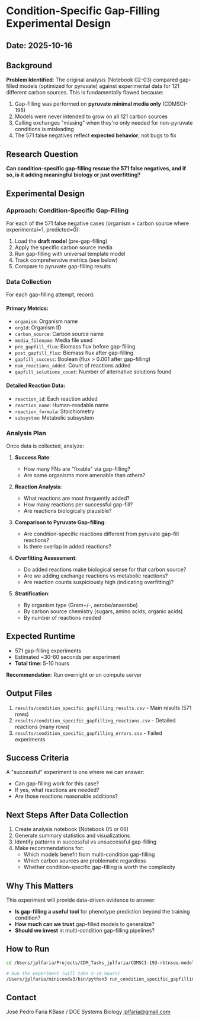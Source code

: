 # Condition-Specific Gap-Filling Experimental Design

## Date: 2025-10-16

## Background

**Problem Identified**: The original analysis (Notebook 02-03) compared gap-filled models (optimized for pyruvate) against experimental data for 121 different carbon sources. This is fundamentally flawed because:

1. Gap-filling was performed on **pyruvate minimal media only** (CDMSCI-198)
2. Models were never intended to grow on all 121 carbon sources
3. Calling exchanges "missing" when they're only needed for non-pyruvate conditions is misleading
4. The 571 false negatives reflect **expected behavior**, not bugs to fix

## Research Question

**Can condition-specific gap-filling rescue the 571 false negatives, and if so, is it adding meaningful biology or just overfitting?**

## Experimental Design

### Approach: Condition-Specific Gap-Filling

For each of the 571 false negative cases (organism × carbon source where experimental=1, predicted=0):

1. Load the **draft model** (pre-gap-filling)
2. Apply the specific carbon source media
3. Run gap-filling with universal template model
4. Track comprehensive metrics (see below)
5. Compare to pyruvate gap-filling results

### Data Collection

For each gap-filling attempt, record:

#### Primary Metrics:
- `organism`: Organism name
- `orgId`: Organism ID
- `carbon_source`: Carbon source name
- `media_filename`: Media file used
- `pre_gapfill_flux`: Biomass flux before gap-filling
- `post_gapfill_flux`: Biomass flux after gap-filling
- `gapfill_success`: Boolean (flux > 0.001 after gap-filling)
- `num_reactions_added`: Count of reactions added
- `gapfill_solutions_count`: Number of alternative solutions found

#### Detailed Reaction Data:
- `reaction_id`: Each reaction added
- `reaction_name`: Human-readable name
- `reaction_formula`: Stoichiometry
- `subsystem`: Metabolic subsystem

### Analysis Plan

Once data is collected, analyze:

1. **Success Rate**:
   - How many FNs are "fixable" via gap-filling?
   - Are some organisms more amenable than others?

2. **Reaction Analysis**:
   - What reactions are most frequently added?
   - How many reactions per successful gap-fill?
   - Are reactions biologically plausible?

3. **Comparison to Pyruvate Gap-filling**:
   - Are condition-specific reactions different from pyruvate gap-fill reactions?
   - Is there overlap in added reactions?

4. **Overfitting Assessment**:
   - Do added reactions make biological sense for that carbon source?
   - Are we adding exchange reactions vs metabolic reactions?
   - Are reaction counts suspiciously high (indicating overfitting)?

5. **Stratification**:
   - By organism type (Gram+/-, aerobe/anaerobe)
   - By carbon source chemistry (sugars, amino acids, organic acids)
   - By number of reactions needed

## Expected Runtime

- 571 gap-filling experiments
- Estimated ~30-60 seconds per experiment
- **Total time**: 5-10 hours

**Recommendation**: Run overnight or on compute server

## Output Files

1. `results/condition_specific_gapfilling_results.csv` - Main results (571 rows)
2. `results/condition_specific_gapfilling_reactions.csv` - Detailed reactions (many rows)
3. `results/condition_specific_gapfilling_errors.csv` - Failed experiments

## Success Criteria

A "successful" experiment is one where we can answer:
- Can gap-filling work for this case?
- If yes, what reactions are needed?
- Are those reactions reasonable additions?

## Next Steps After Data Collection

1. Create analysis notebook (Notebook 05 or 06)
2. Generate summary statistics and visualizations
3. Identify patterns in successful vs unsuccessful gap-filling
4. Make recommendations for:
   - Which models benefit from multi-condition gap-filling
   - Which carbon sources are problematic regardless
   - Whether condition-specific gap-filling is worth the complexity

## Why This Matters

This experiment will provide data-driven evidence to answer:
- **Is gap-filling a useful tool** for phenotype prediction beyond the training condition?
- **How much can we trust** gap-filled models to generalize?
- **Should we invest** in multi-condition gap-filling pipelines?

## How to Run

```bash
cd /Users/jplfaria/Projects/CDM_Tasks_jplfaria/CDMSCI-193-rbtnseq-modeling/CDMSCI-199-fba-simulations

# Run the experiment (will take 5-10 hours)
/Users/jplfaria/miniconda3/bin/python3 run_condition_specific_gapfilling.py
```

## Contact

José Pedro Faria
KBase / DOE Systems Biology
jplfaria@gmail.com
